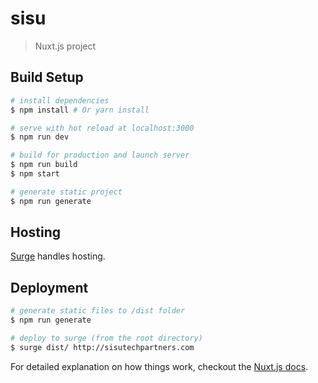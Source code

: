 # sisu

> Nuxt.js project

## Build Setup

``` bash
# install dependencies
$ npm install # Or yarn install

# serve with hot reload at localhost:3000
$ npm run dev

# build for production and launch server
$ npm run build
$ npm start

# generate static project
$ npm run generate
```

## Hosting
[Surge](http://surge.sh/) handles hosting.

## Deployment
```bash
# generate static files to /dist folder
$ npm run generate

# deploy to surge (from the root directory)
$ surge dist/ http://sisutechpartners.com
``` 

For detailed explanation on how things work, checkout the [Nuxt.js docs](https://github.com/nuxt/nuxt.js).
